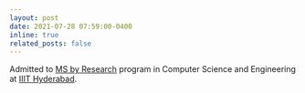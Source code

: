 ```yaml
---
layout: post
date: 2021-07-28 07:59:00-0400
inline: true
related_posts: false
---
```


<!-- A simple inline announcement with Markdown emoji! :sparkles: :smile: -->

Admitted to [MS by Research](https://www.iiit.ac.in/academics/postgraduate/ms/cse/) program in Computer Science and Engineering at [IIIT Hyderabad](https://www.iiit.ac.in/).
